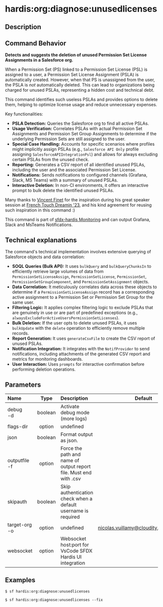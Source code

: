 <!-- This file has been generated with command 'sf hardis:doc:plugin:generate'. Please do not update it manually or it may be overwritten -->
# hardis:org:diagnose:unusedlicenses

## Description


## Command Behavior

**Detects and suggests the deletion of unused Permission Set License Assignments in a Salesforce org.**

When a Permission Set (PS) linked to a Permission Set License (PSL) is assigned to a user, a Permission Set License Assignment (PSLA) is automatically created. However, when that PS is unassigned from the user, the PSLA is *not* automatically deleted. This can lead to organizations being charged for unused PSLAs, representing a hidden cost and technical debt.

This command identifies such useless PSLAs and provides options to delete them, helping to optimize license usage and reduce unnecessary expenses.

Key functionalities:

- **PSLA Detection:** Queries the Salesforce org to find all active PSLAs.
- **Usage Verification:** Correlates PSLAs with actual Permission Set Assignments and Permission Set Group Assignments to determine if the underlying Permission Sets are still assigned to the user.
- **Special Case Handling:** Accounts for specific scenarios where profiles might implicitly assign PSLAs (e.g., `Salesforce API Only` profile assigning `SalesforceAPIIntegrationPsl`) and allows for always excluding certain PSLAs from the unused check.
- **Reporting:** Generates a CSV report of all identified unused PSLAs, including the user and the associated Permission Set License.
- **Notifications:** Sends notifications to configured channels (Grafana, Slack, MS Teams) with a summary of unused PSLAs.
- **Interactive Deletion:** In non-CI environments, it offers an interactive prompt to bulk delete the identified unused PSLAs.

Many thanks to [Vincent Finet](https://www.linkedin.com/in/vincentfinet/) for the inspiration during his great speaker session at [French Touch Dreamin '23](https://frenchtouchdreamin.com/), and his kind agreement for reusing such inspiration in this command :)

This command is part of [sfdx-hardis Monitoring](https://sfdx-hardis.cloudity.com/salesforce-monitoring-unused-licenses/) and can output Grafana, Slack and MsTeams Notifications.

## Technical explanations

The command's technical implementation involves extensive querying of Salesforce objects and data correlation:

- **SOQL Queries (Bulk API):** It uses `bulkQuery` and `bulkQueryChunksIn` to efficiently retrieve large volumes of data from `PermissionSetLicenseAssign`, `PermissionSetLicense`, `PermissionSet`, `PermissionSetGroupComponent`, and `PermissionSetAssignment` objects.
- **Data Correlation:** It meticulously correlates data across these objects to determine if a `PermissionSetLicenseAssign` record has a corresponding active assignment to a Permission Set or Permission Set Group for the same user.
- **Filtering Logic:** It applies complex filtering logic to exclude PSLAs that are genuinely in use or are part of predefined exceptions (e.g., `alwaysExcludeForActiveUsersPermissionSetLicenses`).
- **Bulk Deletion:** If the user opts to delete unused PSLAs, it uses `bulkUpdate` with the `delete` operation to efficiently remove multiple records.
- **Report Generation:** It uses `generateCsvFile` to create the CSV report of unused PSLAs.
- **Notification Integration:** It integrates with the `NotifProvider` to send notifications, including attachments of the generated CSV report and metrics for monitoring dashboards.
- **User Interaction:** Uses `prompts` for interactive confirmation before performing deletion operations.


## Parameters

|Name|Type|Description|Default|Required|Options|
|:---|:--:|:----------|:-----:|:------:|:-----:|
|debug<br/>-d|boolean|Activate debug mode (more logs)||||
|flags-dir|option|undefined||||
|json|boolean|Format output as json.||||
|outputfile<br/>-f|option|Force the path and name of output report file. Must end with .csv||||
|skipauth|boolean|Skip authentication check when a default username is required||||
|target-org<br/>-o|option|undefined|nicolas.vuillamy@cloudity.com.playnico|||
|websocket|option|Websocket host:port for VsCode SFDX Hardis UI integration||||

## Examples

```shell
$ sf hardis:org:diagnose:unusedlicenses
```

```shell
$ sf hardis:org:diagnose:unusedlicenses --fix
```


